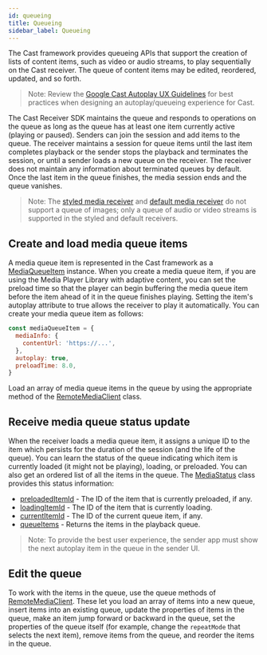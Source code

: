 ```yaml
---
id: queueing
title: Queueing
sidebar_label: Queueing
---
```


The Cast framework provides queueing APIs that support the creation of lists of content items, such as video or audio streams, to play sequentially on the Cast receiver. The queue of content items may be edited, reordered, updated, and so forth.

> Note: Review the [Google Cast Autoplay UX Guidelines](https://developers.google.com/cast/downloads/GoogleCastAutoplayUXGuidelines.pdf) for best practices when designing an autoplay/queueing experience for Cast.

The Cast Receiver SDK maintains the queue and responds to operations on the queue as long as the queue has at least one item currently active (playing or paused). Senders can join the session and add items to the queue. The receiver maintains a session for queue items until the last item completes playback or the sender stops the playback and terminates the session, or until a sender loads a new queue on the receiver. The receiver does not maintain any information about terminated queues by default. Once the last item in the queue finishes, the media session ends and the queue vanishes.

> Note: The [styled media receiver](https://developers.google.com/cast/docs/styled_receiver) and [default media receiver](https://developers.google.com/cast/docs/caf_receiver/) do not support a queue of images; only a queue of audio or video streams is supported in the styled and default receivers.

## Create and load media queue items

A media queue item is represented in the Cast framework as a [MediaQueueItem](../api/interfaces/mediaqueueitem) instance. When you create a media queue item, if you are using the Media Player Library with adaptive content, you can set the preload time so that the player can begin buffering the media queue item before the item ahead of it in the queue finishes playing. Setting the item's autoplay attribute to true allows the receiver to play it automatically. You can create your media queue item as follows:

```js
const mediaQueueItem = {
  mediaInfo: {
    contentUrl: 'https://...',
  },
  autoplay: true,
  preloadTime: 8.0,
}
```

Load an array of media queue items in the queue by using the appropriate method of the [RemoteMediaClient](../api/classes/remotemediaclient) class.

## Receive media queue status update

When the receiver loads a media queue item, it assigns a unique ID to the item which persists for the duration of the session (and the life of the queue). You can learn the status of the queue indicating which item is currently loaded (it might not be playing), loading, or preloaded. You can also get an ordered list of all the items in the queue. The [MediaStatus](../api/interfaces/mediastatus) class provides this status information:

- [preloadedItemId](../api/interfaces/mediastatus#optional-preloadeditemid) - The ID of the item that is currently preloaded, if any.
- [loadingItemId](../api/interfaces/mediastatus#optional-loadingitemid) - The ID of the item that is currently loading.
- [currentItemId](../api/interfaces/mediastatus#optional-currentitemid) - The ID of the current queue item, if any.
- [queueItems](../api/interfaces/mediastatus#queueitems) - Returns the items in the playback queue.

<!-- Use these members together with the other media status members to inform your app about the status of the queue and the items in the queue. In addition to media status updates from the receiver, you can listen for changes to the queue by implementing GCKRemoteMediaClientListener.remoteMediaClientDidUpdateQueue. -->

> Note: To provide the best user experience, the sender app must show the next autoplay item in the queue in the sender UI.

## Edit the queue

To work with the items in the queue, use the queue methods of [RemoteMediaClient](../api/classes/remotemediaclient). These let you load an array of items into a new queue, insert items into an existing queue, update the properties of items in the queue, make an item jump forward or backward in the queue, set the properties of the queue itself (for example, change the `repeatMode` that selects the next item), remove items from the queue, and reorder the items in the queue.
